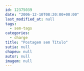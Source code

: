 ```yaml
---
id: 12375039
date: "2006-12-10T08:20:00+00:00"
last_modified_at: null
tags:
  - sem-tags
categories:
  - charge
title: "Postagem sem Título"
sutia: null
chapeu: null
autor: null
imagem: null
---
```

<p> </p>
